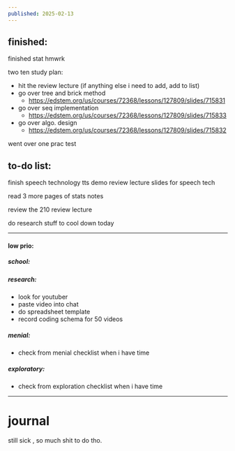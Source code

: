 ```yaml
---
published: 2025-02-13
---
```

## finished:

finished stat hmwrk

two ten study plan:
- hit the review lecture (if anything else i need to add, add to list)
- go over tree and brick method
	- https://edstem.org/us/courses/72368/lessons/127809/slides/715831
- go over seq implementation
	- https://edstem.org/us/courses/72368/lessons/127809/slides/715833
- go over algo. design 
	- https://edstem.org/us/courses/72368/lessons/127809/slides/715832

went over one prac test
## to-do list:

finish speech technology tts demo 
review lecture slides for speech tech

read 3 more pages of stats notes 

review the 210 review lecture

do research stuff to cool down today

----

#### low prio:

##### school:

##### research:
- look for youtuber
- paste video into chat
- do spreadsheet template
- record coding schema for 50 videos 
##### menial:
- check from menial checklist when i have time
##### exploratory:
- check from exploration checklist when i have time


---
# journal

still sick , so much shit to do tho.